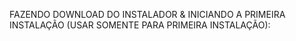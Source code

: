 FAZENDO DOWNLOAD DO INSTALADOR & INICIANDO A PRIMEIRA INSTALAÇÃO (USAR SOMENTE PARA PRIMEIRA INSTALAÇÃO):
